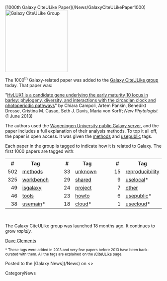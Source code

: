 <div class='newsItemHeader'>[1000th Galaxy CiteULike Paper](/News/GalaxyCiteULikePaper1000)</div>

<div class='right'><a href='http://www.citeulike.org/group/16008/'><img src='/Images/Logos/CiteULikeLogo.png' alt='Galaxy CiteULike Group' width="200" /></a></div>

The 1000<sup>th</sup> Galaxy-related paper was added to the [Galaxy CiteULike group](http://www.citeulike.org/group/16008/) today. That paper was:

 "[HvLUX1 is a candidate gene underlying the early maturity 10 locus in barley: phylogeny, diversity, and interactions with the circadian clock and photoperiodic pathways](http://dx.doi.org/10.1111/nph.12346)" by Chiara Campoli, Artem Pankin, Benedikt Drosse, Cristina M. Casao, Seth J. Davis, Maria von Korff; *New Phytologist* (1 June 2013)

The authors used the [Wageningen University public Galaxy server](http://galaxy.wur.nl), and the paper includes a full explanation of their analysis methods.  To top it all off, the paper is open access.  It was given the [methods](http://www.citeulike.org/group/16008/tag/methods) and [usepublic](http://www.citeulike.org/group/16008/tag/usepublic) tags.

Each paper in the group is tagged to indicate how it is related to Galaxy.  The first 1000 papers are tagged with:

<table>
  <tr>
    <th> # </th>
    <th style=" width: 20%"> Tag </th>
    <td style=" border: none; width: 10%"> </td>
    <th> # </th>
    <th style=" width: 20%"> Tag </th>
    <td style=" border: none; width: 10%"> </td>
    <th> # </th>
    <th style=" width: 20%"> Tag </th>
  </tr>
  <tr>
    <td style=" text-align: right;"> 502 </td>
    <td> <a href='http://www.citeulike.org/group/16008/tag/methods'>methods</a> </td>
    <td style=" border: none"> </td>
    <td style=" text-align: right;"> 33 </td>
    <td> <a href='http://www.citeulike.org/group/16008/tag/unknown'>unknown</a> </td>
    <td style=" border: none"> </td>
    <td style=" text-align: right;"> 15 </td>
    <td> <a href='http://www.citeulike.org/group/16008/tag/reproducibility'>reproducibility</a> </td>
  </tr>
  <tr>
    <td style=" text-align: right;"> 325 </td>
    <td> <a href='http://www.citeulike.org/group/16008/tag/workbench'>workbench</a> </td>
    <td style=" border: none"> </td>
    <td style=" text-align: right;"> 29 </td>
    <td> <a href='http://www.citeulike.org/group/16008/tag/shared'>shared</a> </td>
    <td style=" border: none"> </td>
    <td style=" text-align: right;"> 9 </td>
    <td> <a href='http://www.citeulike.org/group/16008/tag/uselocal'>uselocal</a>* </td>
  </tr>
  <tr>
    <td style=" text-align: right;"> 49 </td>
    <td> <a href='http://www.citeulike.org/group/16008/tag/isgalaxy'>isgalaxy</a> </td>
    <td style=" border: none"> </td>
    <td style=" text-align: right;"> 24 </td>
    <td> <a href='http://www.citeulike.org/group/16008/tag/project'>project</a> </td>
    <td style=" border: none"> </td>
    <td style=" text-align: right;"> 7 </td>
    <td> <a href='http://www.citeulike.org/group/16008/tag/other'>other</a> </td>
  </tr>
  <tr>
    <td style=" text-align: right;"> 46 </td>
    <td> <a href='http://www.citeulike.org/group/16008/tag/tools'>tools</a> </td>
    <td style=" border: none"> </td>
    <td style=" text-align: right;"> 23 </td>
    <td> <a href='http://www.citeulike.org/group/16008/tag/howto'>howto</a> </td>
    <td style=" border: none"> </td>
    <td style=" text-align: right;"> 6 </td>
    <td> <a href='http://www.citeulike.org/group/16008/tag/usepublic'>usepublic</a>* </td>
  </tr>
  <tr>
    <td style=" text-align: right;"> 38 </td>
    <td> <a href='http://www.citeulike.org/group/16008/tag/usemain'>usemain</a>* </td>
    <td style=" border: none"> </td>
    <td style=" text-align: right;"> 18 </td>
    <td> <a href='http://www.citeulike.org/group/16008/tag/cloud'>cloud</a>* </td>
    <td style=" border: none"> </td>
    <td style=" text-align: right;"> 1 </td>
    <td> <a href='http://www.citeulike.org/group/16008/tag/usecloud'>usecloud</a>* </td>
  </tr>
</table>


<br />

The Galaxy CiteULike group was launched 18 months ago.  It continues to grow *rapidly.*

[Dave Clements](/DaveClements)

<span style="font-size: smaller;"> * These tags were added in 2013 and very few papers before 2013 have been back-curated with them.  All the tags are explained on the [/CiteULike](/CiteULike) page. </span>
<div class='newsItemFooter'>Posted to the [Galaxy News](/News) on <<Date(2013-06-06T19:29:30Z)>></div>

CategoryNews
